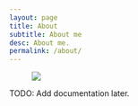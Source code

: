 ```yaml
---
layout: page
title: About
subtitle: About me
desc: About me.
permalink: /about/
---
```


<div class="pretty-links">

<div class="lead lead-about"></div>

<figure class="site-profile">
    <img src="{{ site.baseurl }}/assets/img/profile.png">
</figure>

TODO: Add documentation later.

</div>

